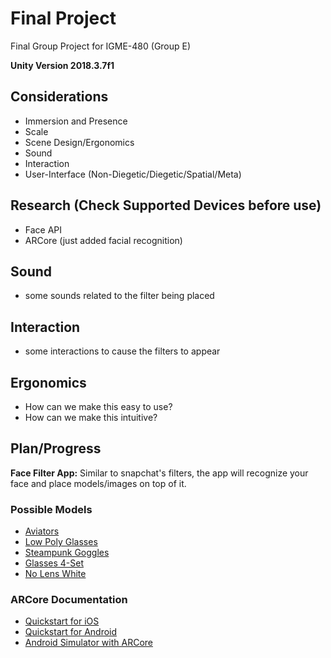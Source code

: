 # <b>Final Project</b>
Final Group Project for IGME-480 (Group E)

<b>Unity Version 2018.3.7f1</b>

## <b>Considerations</b> 
- Immersion and Presence
- Scale
- Scene Design/Ergonomics
- Sound
- Interaction
- User-Interface (Non-Diegetic/Diegetic/Spatial/Meta)

## <b>Research</b> (Check Supported Devices before use)
- Face API
- ARCore (just added facial recognition)

## <b>Sound</b>
- some sounds related to the filter being placed

## <b>Interaction</b>
- some interactions to cause the filters to appear

## <b>Ergonomics</b> 
- How can we make this easy to use?
- How can we make this intuitive?

## <b>Plan/Progress</b>
<b>Face Filter App:</b> Similar to snapchat's filters, the app will recognize your face and place models/images on top of it.

### <b>Possible Models</b>
- <a href="https://poly.google.com/view/0Wsi-ygmiIX">Aviators</a>
- <a href="https://poly.google.com/view/9i5mmOwt7cu">Low Poly Glasses</a>
- <a href="https://poly.google.com/view/djeUHaLQK3t">Steampunk Goggles</a>
- <a href="https://poly.google.com/view/14ZGcuiRJ9d">Glasses 4-Set</a>
- <a href="https://poly.google.com/view/eJBwc389UFN">No Lens White</a>

### <b>ARCore Documentation</b>
- <a href="https://developers.google.com/ar/develop/unity/quickstart-ios">Quickstart for iOS</a>
- <a href="https://developers.google.com/ar/develop/unity/quickstart-android">Quickstart for Android</a>
- <a href="https://developers.google.com/ar/develop/java/emulator">Android Simulator with ARCore</a>

